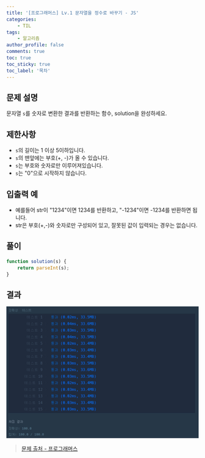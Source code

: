 ```yaml
---
title: '[프로그래머스] Lv.1 문자열을 정수로 바꾸기 - JS'
categories:
    - TIL
tags:
    - 알고리즘
author_profile: false
comments: true
toc: true
toc_sticky: true
toc_label: '목차'
---
```


## 문제 설명
문자열 `s`를 숫자로 변환한 결과를 반환하는 함수, solution을 완성하세요.

## 제한사항
* `s`의 길이는 1 이상 5이하입니다.
* `s`의 맨앞에는 부호(+, -)가 올 수 있습니다.
* `s`는 부호와 숫자로만 이루어져있습니다.
* `s`는 "0"으로 시작하지 않습니다.

## 입출력 예
* 예를들어 str이 "1234"이면 1234를 반환하고, "-1234"이면 -1234를 반환하면 됩니다.
* str은 부호(+,-)와 숫자로만 구성되어 있고, 잘못된 값이 입력되는 경우는 없습니다.

## 풀이
```javascript
function solution(s) {
    return parseInt(s);
}
```

## 결과
![result](/assets/images/2023/08/21/algorithm-09-result.png)

>[문제 출처 - 프로그래머스](https://school.programmers.co.kr/learn/courses/30/lessons/12925)